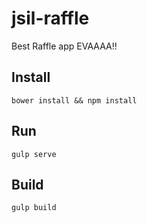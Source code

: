 # jsil-raffle
Best Raffle app EVAAAA!!


## Install

`bower install && npm install`

## Run
`gulp serve`

## Build

`gulp build`
